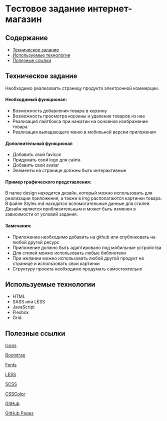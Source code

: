 # Tестовое задание интернет-магазин

## Содержание
- [Техническое задание](#Техническое-задание)
- [Используемые технологии](#Используемые-технологии)
- [Полезные ссылки](#Полезные-ссылки)

## Техническое задание
Необходимо реализовать страницу продукта электронной коммерции.

#### Необходимый функционал:
- Возможность добавления товара в корзину
- Возможность просмотра корзины и удаление товаров из нее
- Реализация лайтбокса при нажатии на основное изображение товара
- Реализация выпадающего меню в мобильной версии приложения

#### Дополнительный функционал
- Добавить свой favicon
- Придумать свой logo для сайта
- Добавить свой avatar
- Элементы на странице должны быть интерактивные

#### Пример графического представления:
В папке design находится дизайн, который можно использовать для реализации приложения, а также в img 
располагаются картинки товара. В файле Styles.md находятся вспомогательные данные для стилей.
Дизайн является приблизительным и может быть изменен в зависимости от условий задания.

#### Замечания:
- Приложение необходимо добавить на github или опубликовать на любой другой ресурс
- Приложение должно быть адаптировано под мобильные устройства
- Для стилей можно использовать любые библиотеки
- При желании можно использовать любой другой продукт на странице и использовать свои картинки
- Структуру проекта необходимо продумать самостоятельно

## Используемые технологии
- HTML
- SASS или LESS
- JavaScript
- Flexbox
- Grid

## Полезные ссылки

[Icons](https://icons8.ru/icons)

[Bootstrap](https://getbootstrap.com/)

[Fonts](https://fonts.google.com/)

[LESS](https://lesscss.org/)

[SCSS](https://sass-scss.ru/guide/)

[CSSColor](https://csscolor.ru/)

[GitHub](https://try.github.io/)

[GitHub Pages](https://pages.github.com/)


